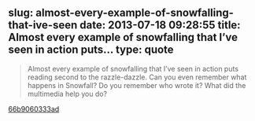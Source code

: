 slug: almost-every-example-of-snowfalling-that-ive-seen
date: 2013-07-18 09:28:55
title: Almost every example of snowfalling that I’ve seen in action puts...
type: quote
---

> Almost every example of snowfalling that I’ve seen in action puts reading second to the razzle-dazzle. Can you even remember what happens in Snowfall? Do you remember who wrote it? What did the multimedia help you do?

[66b9060333ad](https://medium.com/editors-picks/66b9060333ad?utm_source=TwitterAccount&utm_medium=Twitter&utm_campaign=TwitterAccount)
